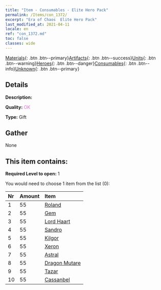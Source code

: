 ```yaml
---
title: "Item - Consumables - Elite Hero Pack"
permalink: /Items/con_1372/
excerpt: "Era of Chaos  Elite Hero Pack"
last_modified_at: 2021-04-11
locale: en
ref: "con_1372.md"
toc: false
classes: wide
---
```

 [Materials](/Items/){: .btn .btn--primary}[Artifacts](/Items/Artifacts/){: .btn .btn--success}[Units](/Items/Units/){: .btn .btn--warning}[Heroes](/Items/Heroes/){: .btn .btn--danger}[Consumables](/Items/Consumables/){: .btn .btn--info}[Unknown](/Items/Unknown/){: .btn .btn--primary}

## Details
 **Description:** 

 **Quality:** <span style="color: #DA70D6">OK</span>

 **Type:** Gift

## Gather

  None

## This item contains:

 **Required Level to open:** 1

 You would need to choose 1 item from the list (0):

  | Nr | Amount |     Item    |
  |:---|:-------|:------------|
  | 1 | 55 | [Roland](/Items/her_362/) | 
  | 2 | 55 | [Gem](/Items/her_369/) | 
  | 3 | 55 | [Lord Haart](/Items/her_370/) | 
  | 4 | 55 | [Sandro](/Items/her_371/) | 
  | 5 | 55 | [Kilgor](/Items/her_374/) | 
  | 6 | 55 | [Xeron](/Items/her_383/) | 
  | 7 | 55 | [Astral](/Items/her_388/) | 
  | 8 | 55 | [Dragon Mutare](/Items/her_390/) | 
  | 9 | 55 | [Tazar](/Items/her_393/) | 
  | 10 | 55 | [Cassanbel](/Items/her_396/) | 
